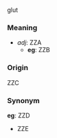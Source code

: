 glut
### Meaning
+ _adj_: ZZA
    + __eg__: ZZB

### Origin

ZZC

### Synonym

__eg__: ZZD

+ ZZE


